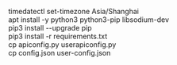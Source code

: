 timedatectl set-timezone Asia/Shanghai<br>
apt install -y python3 python3-pip  libsodium-dev<br>
pip3 install --upgrade pip <br>
pip3 install -r requirements.txt <br>
cp apiconfig.py userapiconfig.py <br>
cp config.json user-config.json <br>
